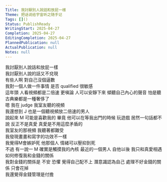 ```yaml
---    
Title: 我討厭別人說話和放屁一樣    
Theme: 把话说给宇宙听之随手记    
Tags: []()    
Status: PublishReady    
WritingStart: 2025-04-27    
Completion: 2025-04-27    
EditingCompletion: 2025-04-27    
PlannedPublication: null    
ActualPublication: null    
Notes: null    
---        
```

我討厭別人說話和放屁一樣        
我討厭別人說的話又不兌現      
有些人啊 對自己沒個逼數      
我對一個人做一件事情 是否 qualified 很敏感        
這年頭 人看視頻都是二倍速 更嗔論 人可以安靜下來 傾聽自己內心的聲音 怕是聽古典樂都是一種奢侈了         
嗯 我在 judge 我室友聽的視頻        
我還想到 J 也是一個聽視頻放二倍速的男人        
說起來 M 可能是喜歡我的 畢竟 他可以在等我出門的時候 玩遊戲 居然一句話都不說 反正不是真愛 真愛是不用這麼矛盾的        
我室友的那視頻 我聽著都難受         
我發現畫畫和寫字的功效不一樣         
我覺得M會嫉妒死 他那個人 情緒可以壓抑到死         
不過 有一說一 M 確實是觸摸我的內核 最近的一個男人 自他以後 我只和真愛相遇         
如何修復我和金錢的關係        
我對金錢的關係是 不安 恐懼 覺得自己配不上 潛意識認為自己 處理不好金錢的關係 只會花掉        
我還覺得金錢管理是付擔        
    